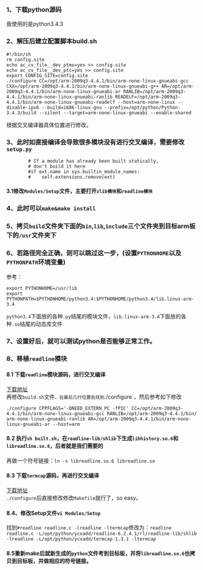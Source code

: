 ### 1、下载python源码
我使用的是python3.4.3
### 2、解压后建立配置脚本build.sh
```
#!/bin/sh 
rm config.site
echo ac_cv_file__dev_ptmx=yes >> config.site 
echo ac_cv_file__dev_ptc=yes >> config.site 
export CONFIG_SITE=config.site
./configure CC=/opt/arm-2009q3-4.4.1/bin/arm-none-linux-gnueabi-gcc CXX=/opt/arm-2009q3-4.4.1/bin/arm-none-linux-gnueabi-g++ AR=/opt/arm-2009q3-4.4.1/bin/arm-none-linux-gnueabi-ar RANLIB=/opt/arm-2009q3-4.4.1/bin/arm-none-linux-gnueabi-ranlib READELF=/opt/arm-2009q3-4.4.1/bin/arm-none-linux-gnueabi-readelf --host=arm-none-linux --disable-ipv6 --build=i686-linux-gnu --prefix=/opt/python/Python-3.4.3/build --silent --target=arm-none-linux-gnueabi --enable-shared
```
根据交叉编译器具体位置进行修改。
### 3、此时如直接编译会导致很多模块没有进行交叉编译，需要修改`setup.py`
```
		# If a module has already been built statically,
		# don't build it here
		#if ext.name in sys.builtin_module_names:
		#    self.extensions.remove(ext)

```
#### 3.1修改`Modules/Setup`文件，主要打开`zlib模块`和`readline模块`	
### 4、此时可以`make&make install`
### 5、拷贝`build`文件夹下面的`bin`,`lib`,`include`三个文件夹到目标arm板下的`/usr`文件夹下
### 6、若路径完全正确，则可以跳过这一步，(设置`PYTHONHOME`以及`PYTHONPATH`环境变量)
参考：
```
export PYTHONHOME=/usr/lib
export PYTHONPATH=$PYTHONHOME/python3.4:$PYTHONHOME/python3.4/lib.linux-arm-3.4
```
`python3.4`下面放的各种`.py`结尾的模块文件，`lib.linux-arm-3.4`下面放的各种`.so`结尾的动态库文件
### 7、设置好后，就可以测试python是否能够正常工作。
### 8、移植`readline`模块
#### 8.1 下载`readline`模块源码，进行交叉编译
[下载地址](https://ftp.gnu.org/gnu/readline/)<br>
再修改`build.sh`文件`，在最后几行位置处找到`./configure`，然后参考如下修改
```
./configure CPPFLAGS='-DNEED_EXTERN_PC -fPIC' CC=/opt/arm-2009q3-4.4.1/bin/arm-none-linux-gnueabi-gcc RANLIB=/opt/arm-2009q3-4.4.1/bin/    arm-none-linux-gnueabi-ranlib AR=/opt/arm-2009q3-4.4.1/bin/arm-none-linux-gnueabi-ar --host=arm
```
#### 8.2 执行`sh built.sh`，在`readline-lib/shlib`下生成`libhistory.so.6`和`libreadline.so.6`，后者就是我们需要的
再做一个符号链接：`ln -s libreadline.so.6 libreadline.so`
#### 8.3 下载`termcap`源码，再进行交叉编译
[下载地址](https://ftp.gnu.org/gnu/termcap/)<br>
`./configure`后直接修改修改`Makefile`就行了，so easy。
#### 8.4、修改Setup文件`vi Modules/Setup`
找到`#readline readline.c -lreadline -ltermcap`修改为：`readline readline.c -L/opt/python/ycxadd/readline-6.2.4.1/rl/readline-lib/shlib -lreadline -L/opt/python/ycxadd/termcap-1.3.1 -ltermcap`
#### 8.5重新make后就新生成的`python`文件考到目标板，并将`libreadline.so.6`也拷贝到目标板，并做相应的符号链接。






